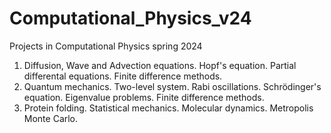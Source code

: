 # Computational_Physics_v24
 Projects in Computational Physics spring 2024

 1. Diffusion, Wave and Advection equations. Hopf's equation. Partial differental equations. Finite difference methods.
 2. Quantum mechanics. Two-level system. Rabi oscillations. Schrödinger's equation. Eigenvalue problems. Finite difference methods.
 3. Protein folding. Statistical mechanics. Molecular dynamics. Metropolis Monte Carlo.
    

